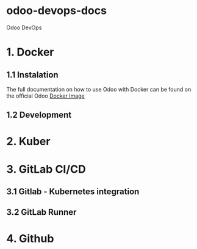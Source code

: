 # odoo-devops-docs
Odoo DevOps

# 1. Docker 
## 1.1 Instalation
The full documentation on how to use Odoo with Docker can be found on the official Odoo [Docker Image](https://hub.docker.com/_/odoo/)
## 1.2 Development

# 2. Kuber

# 3. GitLab CI/CD

## 3.1 Gitlab - Kubernetes integration
## 3.2 GitLab Runner

# 4. Github
